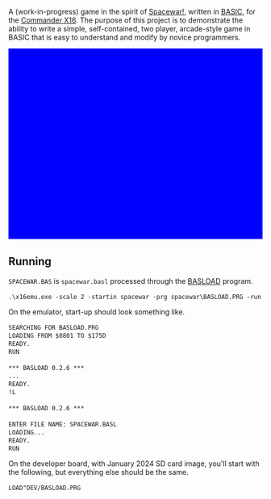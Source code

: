 A (work-in-progress) game in the spirit of
[Spacewar!](https://en.wikipedia.org/wiki/Spacewar!), written in
[BASIC](https://github.com/X16Community/x16-docs/blob/master/X16%20Reference%20-%2004%20-%20BASIC.md),
for the [Commander X16](https://www.commanderx16.com/).  The purpose of this
project is to demonstrate the ability to write a simple, self-contained, two
player, arcade-style game in BASIC that is easy to understand and modify by
novice programmers.

![gameplay recording from emulator](spacewar.gif)

## Running

`SPACEWAR.BAS` is `spacewar.basl` processed through the
[BASLOAD](https://github.com/stefan-b-jakobsson/basload) program.

```
.\x16emu.exe -scale 2 -startin spacewar -prg spacewar\BASLOAD.PRG -run
```

On the emulator, start-up should look something like.

```
SEARCHING FOR BASLOAD.PRG
LOADING FROM $0801 TO $175D
READY.
RUN

*** BASLOAD 0.2.6 ***
...
READY.
!L

*** BASLOAD 0.2.6 ***

ENTER FILE NAME: SPACEWAR.BASL
LOADING...
READY.
RUN
```

On the developer board, with January 2024 SD card image, you'll start with the
following, but everything else should be the same.

```
LOAD"DEV/BASLOAD.PRG
```

